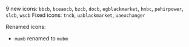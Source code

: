 9 new icons: `bbcb`, `bceaocb`, `bzcb`, `docb`, `egblackmarket`, `hnbc`, `pehirpower`, `slcb`, `wscb`
Fixed icons: `tncb`, `uablackmarket`, `uaexchanger`

Renamed icons: 
- `mumb` renamed to `mubm`
